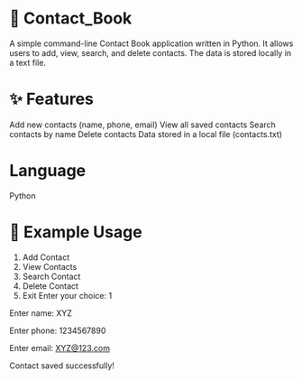 # 📒 Contact_Book
A simple command-line Contact Book application written in Python. It allows users to add, view, search, and delete contacts. The data is stored locally in a text file.

# ✨ Features
Add new contacts (name, phone, email)
View all saved contacts
Search contacts by name
Delete contacts
Data stored in a local file (contacts.txt)

# Language
Python

# 🧾 Example Usage
1. Add Contact
2. View Contacts
3. Search Contact
4. Delete Contact
5. Exit
Enter your choice: 1

Enter name: XYZ

Enter phone: 1234567890

Enter email: XYZ@123.com

Contact saved successfully!
